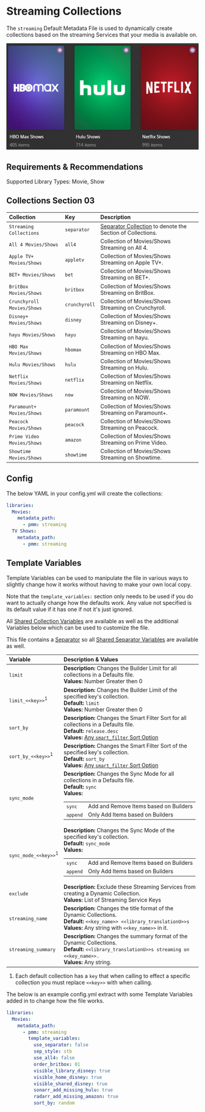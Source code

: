# Streaming Collections

The `streaming` Default Metadata File is used to dynamically create collections based on the streaming Services that your media is available on.

![](../images/streaming.png)

## Requirements & Recommendations

Supported Library Types: Movie, Show

## Collections Section 03

| Collection                 | Key           | Description                                                                 |
|:---------------------------|:--------------|:----------------------------------------------------------------------------|
| `Streaming Collections`    | `separator`   | [Separator Collection](../separators) to denote the Section of Collections. |
| `All 4 Movies/Shows`       | `all4`        | Collection of Movies/Shows Streaming on All 4.                              |
| `Apple TV+ Movies/Shows`   | `appletv`     | Collection of Movies/Shows Streaming on Apple TV+.                          |
| `BET+ Movies/Shows`        | `bet`         | Collection of Movies/Shows Streaming on BET+.                               |
| `BritBox Movies/Shows`     | `britbox`     | Collection of Movies/Shows Streaming on BritBox.                            |
| `Crunchyroll Movies/Shows` | `crunchyroll` | Collection of Movies/Shows Streaming on Crunchyroll.                        |
| `Disney+ Movies/Shows`     | `disney`      | Collection of Movies/Shows Streaming on Disney+.                            |
| `hayu Movies/Shows`        | `hayu`        | Collection of Movies/Shows Streaming on hayu.                               |
| `HBO Max Movies/Shows`     | `hbomax`      | Collection of Movies/Shows Streaming on HBO Max.                            |
| `Hulu Movies/Shows`        | `hulu`        | Collection of Movies/Shows Streaming on Hulu.                               |
| `Netflix Movies/Shows`     | `netflix`     | Collection of Movies/Shows Streaming on Netflix.                            |
| `NOW Movies/Shows`         | `now`         | Collection of Movies/Shows Streaming on NOW.                                |
| `Paramount+ Movies/Shows`  | `paramount`   | Collection of Movies/Shows Streaming on Paramount+.                         |
| `Peacock Movies/Shows`     | `peacock`     | Collection of Movies/Shows Streaming on Peacock.                            |
| `Prime Video Movies/Shows` | `amazon`      | Collection of Movies/Shows Streaming on Prime Video.                        |
| `Showtime Movies/Shows`    | `showtime`    | Collection of Movies/Shows Streaming on Showtime.                           |

## Config

The below YAML in your config.yml will create the collections:

```yaml
libraries:
  Movies:
    metadata_path:
      - pmm: streaming
  TV Shows:
    metadata_path:
      - pmm: streaming
```

## Template Variables

Template Variables can be used to manipulate the file in various ways to slightly change how it works without having to make your own local copy.

Note that the `template_variables:` section only needs to be used if you do want to actually change how the defaults work. Any value not specified is its default value if it has one if not it's just ignored.

All [Shared Collection Variables](../collection_variables) are available as well as the additional Variables below which can be used to customize the file.

This file contains a [Separator](../separators) so all [Shared Separator Variables](../separators.md#shared-separator-variables) are available as well.

| Variable                        | Description & Values                                                                                                                                                                                                                                                                             |
|:--------------------------------|:-------------------------------------------------------------------------------------------------------------------------------------------------------------------------------------------------------------------------------------------------------------------------------------------------|
| `limit`                         | **Description:** Changes the Builder Limit for all collections in a Defaults file.<br>**Values:** Number Greater then 0                                                                                                                                                                          |
| `limit_<<key>>`<sup>1</sup>     | **Description:** Changes the Builder Limit of the specified key's collection.<br>**Default:** `limit`<br>**Values:** Number Greater then 0                                                                                                                                                       |
| `sort_by`                       | **Description:** Changes the Smart Filter Sort for all collections in a Defaults file.<br>**Default:** `release.desc`<br>**Values:** [Any `smart_filter` Sort Option](../../metadata/builders/smart.md#sort-options)                                                                             |
| `sort_by_<<key>>`<sup>1</sup>   | **Description:** Changes the Smart Filter Sort of the specified key's collection.<br>**Default:** `sort_by`<br>**Values:** [Any `smart_filter` Sort Option](../../metadata/builders/smart.md#sort-options)                                                                                       |
| `sync_mode`                     | **Description:** Changes the Sync Mode for all collections in a Defaults file.<br>**Default:** `sync`<br>**Values:**<table class="clearTable"><tr><td>`sync`</td><td>Add and Remove Items based on Builders</td></tr><tr><td>`append`</td><td>Only Add Items based on Builders</td></tr></table> |
| `sync_mode_<<key>>`<sup>1</sup> | **Description:** Changes the Sync Mode of the specified key's collection.<br>**Default:** `sync_mode`<br>**Values:**<table class="clearTable"><tr><td>`sync`</td><td>Add and Remove Items based on Builders</td></tr><tr><td>`append`</td><td>Only Add Items based on Builders</td></tr></table> |
| `exclude`                       | **Description:** Exclude these Streaming Services from creating a Dynamic Collection.<br>**Values:** List of Streaming Service Keys                                                                                                                                                              |
| `streaming_name`                | **Description:** Changes the title format of the Dynamic Collections.<br>**Default:** `<<key_name>> <<library_translationU>>s`<br>**Values:** Any string with `<<key_name>>` in it.                                                                                                              |
| `streaming_summary`             | **Description:** Changes the summary format of the Dynamic Collections.<br>**Default:** `<<library_translationU>>s streaming on <<key_name>>.`<br>**Values:** Any string.                                                                                                                        |

1. Each default collection has a `key` that when calling to effect a specific collection you must replace `<<key>>` with when calling.

The below is an example config.yml extract with some Template Variables added in to change how the file works.

```yaml
libraries:
  Movies:
    metadata_path:
      - pmm: streaming
        template_variables:
          use_separator: false
          sep_style: stb
          use_all4: false
          order_britbox: 01
          visible_library_disney: true
          visible_home_disney: true
          visible_shared_disney: true
          sonarr_add_missing_hulu: true
          radarr_add_missing_amazon: true
          sort_by: random
```